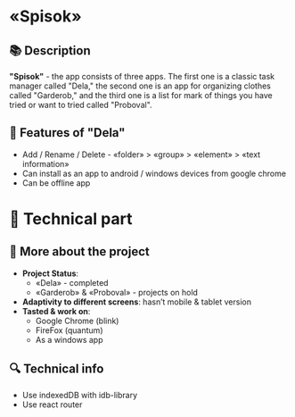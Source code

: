 # «Spisok»
## 📚 Description
  **"Spisok"** - the app consists of three apps. The first one is a classic task manager called "Dela," the second one is an app for organizing clothes called "Garderob," and the third one is a list for mark of things you 
  have tried or want to tried called "Proboval".
## 📑 Features of "Dela"
  *	Add / Rename / Delete - «folder» > «group» > «element» > «text information»
  *	Can install as an app to android / windows devices from google chrome
  *	Can be offline app
# 🔧 Technical part
## 📖 More about the project
  *	**Project Status**:
    *	«Dela» - completed
    *	«Garderob» & «Proboval» -  projects on hold
  *	**Adaptivity to different screens**: hasn’t mobile & tablet version
  *	**Tasted & work on**:
    *	Google Chrome (blink)
    * FireFox (quantum)
    * As a windows app
## 🔍 Technical info
  *	Use indexedDB with idb-library
  *	Use react router
